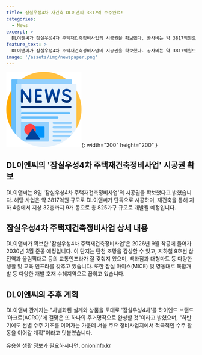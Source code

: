 ```yaml
---
title: 잠실우성4차 재건축 DL이앤씨 3817억 수주완료!
categories:
  - News
excerpt: >
  DL이앤씨가 잠실우성4차 주택재건축정비사업의 시공권을 확보했다. 공사비는 약 3817억원으로, 재건축을 통해 825가구 규모의 주거단지가 2030년 3월 준공 예정이다. 이 단지는 탄천 조망과 교통, 생활 인프라 등 다양한 혜택을 제공한다. 또한 DL이앤씨는 차별화된 설계와 하이엔드 브랜드 아크로(ACRO)로 이 주거단지를 완성할 계획이며, 서울 주요 정비사업지에서의 수주 활동을 이어가고 있다.
feature_text: >
  DL이앤씨가 잠실우성4차 주택재건축정비사업의 시공권을 확보했다. 공사비는 약 3817억원으로, 재건축을 통해 825가구 규모의 주거단지가 2030년 3월 준공 예정이다. 이 단지는 탄천 조망과 교통, 생활 인프라 등 다양한 혜택을 제공한다. 또한 DL이앤씨는 차별화된 설계와 하이엔드 브랜드 아크로(ACRO)로 이 주거단지를 완성할 계획이며, 서울 주요 정비사업지에서의 수주 활동을 이어가고 있다.
image: '/assets/img/newspaper.png'
---
```


<p><img src="/assets/img/newspaper.png" alt="kimp 속보" />{: width="200" height="200" }</p>

<h2 data-ke-size="size26">DL이앤씨의 '잠실우성4차 주택재건축정비사업' 시공권 확보</h2>

<p>DL이앤씨는 8일 '잠실우성4차 주택재건축정비사업'의 시공권을 확보했다고 밝혔습니다. 해당 사업은 약 3817억원 규모로 DL이앤씨가 단독으로 시공하며, 재건축을 통해 지하 4층에서 지상 32층까지 9개 동으로 총 825가구 규모로 개발될 예정입니다.</p>

<h2 data-ke-size="size26">잠실우성4차 주택재건축정비사업 상세 내용</h2>

<p>DL이앤씨가 확보한 '잠실우성4차 주택재건축정비사업'은 2026년 9월 착공에 들어가 2030년 3월 준공 예정입니다. 이 단지는 탄천 조망을 감상할 수 있고, 지하철 9호선 삼전역과 올림픽대로 등의 교통인프라가 잘 갖춰져 있으며, 백화점과 대형마트 등 다양한 생활 및 교육 인프라를 갖추고 있습니다. 또한 잠실 마이스(MICE) 및 영동대로 복합개발 등 다양한 개발 호재 수혜지역으로 꼽히고 있습니다.</p>

<h2 data-ke-size="size26">DL이앤씨의 추후 계획</h2>

<p>DL이앤씨 관계자는 "차별화된 설계와 상품을 토대로 '잠실우성4차'를 하이엔드 브랜드 '아크로(ACRO)'에 걸맞은 또 하나의 주거명작으로 완성할 것"이라고 밝혔으며, "하반기에도 선별 수주 기조를 이어가는 가운데 서울 주요 정비사업지에서 적극적인 수주 활동을 이어갈 계획"이라고 덧붙였습니다.</p>
유용한 생활 정보가 필요하시다면, <a href="https://onioninfo.kr" rel="dofollow">onioninfo.kr</a>



